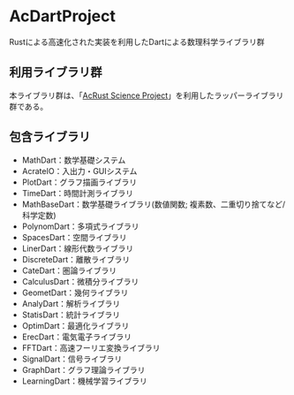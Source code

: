# AcDartProject

Rustによる高速化された実装を利用したDartによる数理科学ライブラリ群

## 利用ライブラリ群

本ライブラリ群は、「[AcRust Science Project](https://github.com/AcRust-Science-Project)」を利用したラッパーライブラリ群である。

## 包含ライブラリ

- MathDart：数学基礎システム
- AcrateIO：入出力・GUIシステム
- PlotDart：グラフ描画ライブラリ
- TimeDart：時間計測ライブラリ
- MathBaseDart：数学基礎ライブラリ(数値関数; 複素数、二重切り捨てなど/科学定数)
- PolynomDart：多項式ライブラリ
- SpacesDart：空間ライブラリ
- LinerDart：線形代数ライブラリ
- DiscreteDart：離散ライブラリ
- CateDart：圏論ライブラリ
- CalculusDart：微積分ライブラリ
- GeometDart：幾何ライブラリ
- AnalyDart：解析ライブラリ
- StatisDart：統計ライブラリ
- OptimDart：最適化ライブラリ
- ErecDart：電気電子ライブラリ
- FFTDart：高速フーリエ変換ライブラリ
- SignalDart：信号ライブラリ
- GraphDart：グラフ理論ライブラリ
- LearningDart：機械学習ライブラリ
